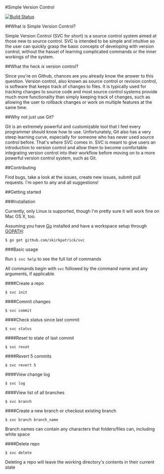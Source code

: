 #Simple Version Control

[![Build Status](https://travis-ci.org/skirkpatrick/svc.png)](https://travis-ci.org/skirkpatrick/svc)

##What is Simple Version Control?

Simple Version Control (SVC for short) is a source control system aimed at those new to source control. SVC is intended to be simple and intuitive so the user can quickly grasp the basic concepts of developing with version control, without the hassel of learning complicated commands or the inner workings of the system.

##What the heck *is* version control?

Since you're on Github, chances are you already know the answer to this question. Version control, also known as source control or revision control, is software that keeps track of changes to files. It is typically used for tracking changes to source code and most source control systems provide much more functionality than simply keeping track of changes, such as allowing the user to rollback changes or work on multiple features at the same time.

##Why not just use Git?

Git is an extremely powerful and customizable tool that I feel every programmer should know how to use. Unfortunately, Git also has a very steep learning curve, especially for someone who has never used source control before. That's where SVC comes in. SVC is meant to give users an introduction to version control and allow them to become comfortable integrating version control into their workflow before moving on to a more powerful version control system, such as Git.

##Contributing

Find bugs, take a look at the issues, create new issues, submit pull requests. I'm open to any and all suggestions!

##Getting started

###Installation

Currently, only Linux is supported, though I'm pretty sure it will work fine on Mac OS X, too.

Assuming you have [Go](http://golang.org/doc/install) installed and have a workspace setup through [GOPATH](http://golang.org/doc/code.html):

`$ go get github.com/skirkpatrick/svc`


###Basic usage

Run `$ svc help` to see the full list of commands

All commands begin with `svc` followed by the command name and any arguments, if applicable.

####Create a repo

`$ svc init`

####Commit changes

`$ svc commit`

####Check status since last commit

`$ svc status`

####Reset to state of last commit

`$ svc reset`

####Revert 5 commits

`$ svc revert 5`

####View change log

`$ svc log`

####View list of all branches

`$ svc branch`

####Create a new branch or checkout existing branch

`$ svc branch branch_name`

Branch names can contain any characters that folders/files can, including white space

####Delete repo

`$ svc delete`

Deleting a repo will leave the working directory's contents in their current state
